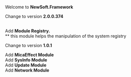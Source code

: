 Welcome to <b>NewSoft.Framework</b>

Change to version <b>2.0.0.374</b><br><br>

Add <b>Module Registry.</b><br>
** this module helps the manipulation of the system registry

Change to version <b>1.0.1</b><br>

Add <b>MicaEffect Module</b><br>
Add <b>SysInfo Module</b><br>
Add <b>Update Module</b><br>
Add <b>Network Module</b><br>
